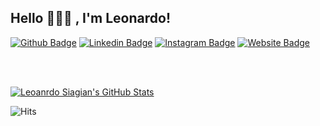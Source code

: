 ## Hello 👋👋👋 , I'm Leonardo!

[![Github Badge](https://img.shields.io/badge/-Github-000?style=flat-square&logo=Github&logoColor=white&link=https://github.com/leosiagiann)](https://github.com/leosiagiann)
[![Linkedin Badge](https://img.shields.io/badge/-LinkedIn-blue?style=flat-square&logo=Linkedin&logoColor=white&link=https://www.linkedin.com/in/leonardo-siagian-6807891b1/)](https://www.linkedin.com/in/leonardo-siagian-6807891b1/)
[![Instagram Badge](https://img.shields.io/badge/-Instagram-1ca0f1?style=flat-square&labelColor=white&logo=instagram&logoColor=red&color=red&link=https://instagram.com/leosiagiannn)](https://instagram.com/leosiagiannn)
[![Website Badge](https://img.shields.io/badge/-Website-1ca0f1?&logo=website&logoColor=white&link=https://leosiagian.herokuapp.com/)](https://leosiagian.herokuapp.com/)

<br />
<br />

[![Leoanrdo Siagian's GitHub Stats](https://github-readme-stats.vercel.app/api?username=leosiagiann&show_icons=true&include_all_commits=true&theme=tokyonight&count_private=true&line_height=40&cache_seconds=10800)](https://github.com/leosiagiann/leosiagiann)

![Hits](https://hits.seeyoufarm.com/api/count/incr/badge.svg?url=https%3A%2F%2Flinktr.ee%2Fleosiagiann&count_bg=%238D00FF&title_bg=%23000000&icon=visualstudiocode.svg&icon_color=%23008CFF&title=Page+Views+&edge_flat=false)

